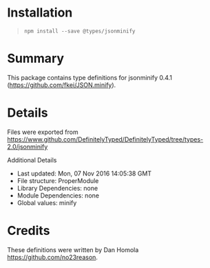 # Installation
> `npm install --save @types/jsonminify`

# Summary
This package contains type definitions for jsonminify 0.4.1 (https://github.com/fkei/JSON.minify).

# Details
Files were exported from https://www.github.com/DefinitelyTyped/DefinitelyTyped/tree/types-2.0/jsonminify

Additional Details
 * Last updated: Mon, 07 Nov 2016 14:05:38 GMT
 * File structure: ProperModule
 * Library Dependencies: none
 * Module Dependencies: none
 * Global values: minify

# Credits
These definitions were written by Dan Homola <https://github.com/no23reason>.
